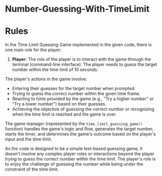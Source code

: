 # Number-Guessing-With-TimeLimit
# Rules
In the Time Limit Guessing Game implemented in the given code, there is one main role for the player:
1. **Player:** The role of the player is to interact with the game through the terminal (command-line interface). The player needs to guess the target number within the time limit of 10 seconds.

The player's actions in the game involve:

- Entering their guesses for the target number when prompted.
- Trying to guess the correct number within the given time frame.
- Reacting to hints provided by the game (e.g., "Try a higher number" or "Try a lower number") based on their guesses.
- Achieving the objective of guessing the correct number or recognizing when the time limit is reached and the game is over.

The game manager (represented by the `time_limit_guessing_game()` function) handles the game's logic and flow, generates the target number, starts the timer, and determines the game's outcome based on the player's input and the time limit.

As the code is designed to be a simple text-based guessing game, it doesn't involve any complex player roles or interactions beyond the player trying to guess the correct number within the time limit. The player's role is to enjoy the challenge of guessing the number while being under the constraint of the time limit.
